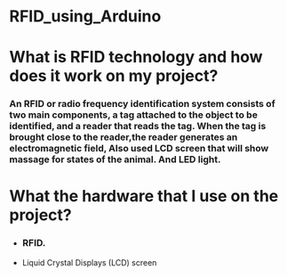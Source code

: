 # RFID_using_Arduino
# What is RFID technology and how does it work on my project?
### An RFID or radio frequency identification system consists of two main components, a tag attached to the object to be identified, and a reader that reads the tag. When the tag is brought close to the reader,the reader generates an electromagnetic field, Also used LCD screen that will show massage  for states of the animal. And LED light. 

# What the hardware that I use on the project?
- ###  RFID.
- Liquid Crystal Displays (LCD) screen



